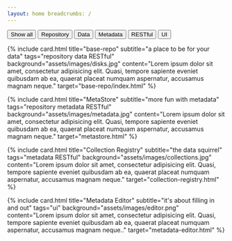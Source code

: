 ```yaml
---
layout: home breadcrumbs: /
---
```


<div id="myBtnContainer">
  <button class="btn rounded-lg shadow-lg active" onclick="filterSelection('all')"> Show all</button>
  <button class="btn rounded-lg shadow-lg" onclick="filterSelection('repository')"> Repository</button>
  <button class="btn rounded-lg shadow-lg" onclick="filterSelection('data')"> Data</button>
  <button class="btn rounded-lg shadow-lg" onclick="filterSelection('metadata')"> Metadata</button>
  <button class="btn rounded-lg shadow-lg" onclick="filterSelection('RESTful')"> RESTful</button>
  <button class="btn rounded-lg shadow-lg" onclick="filterSelection('ui')"> UI</button>
</div>

<div class="flex flex-wrap -m-3"> 

{% include card.html title="base-repo"
subtitle="a place to be for your data"
tags="repository data RESTful"
background="assets/images/disks.jpg"
content="Lorem ipsum dolor sit amet, consectetur adipisicing elit. Quasi, tempore sapiente eveniet quibusdam ab ea,
quaerat placeat numquam aspernatur, accusamus magnam neque."
target="base-repo/index.html" %}

{% include card.html title="MetaStore"
subtitle="more fun with metadata"
tags="repository metadata RESTful"
background="assets/images/metadata.jpg"
content="Lorem ipsum dolor sit amet, consectetur adipisicing elit. Quasi, tempore sapiente eveniet quibusdam ab ea,
quaerat placeat numquam aspernatur, accusamus magnam neque."
target="metastore.html" %}

{% include card.html title="Collection Registry"
subtitle="the data squirrel"
tags="metadata RESTful"
background="assets/images/collections.jpg"
content="Lorem ipsum dolor sit amet, consectetur adipisicing elit. Quasi, tempore sapiente eveniet quibusdam ab ea,
quaerat placeat numquam aspernatur, accusamus magnam neque."
target="collection-registry.html" %}

{% include card.html title="Metadata Editor"
subtitle="it's about filling in and out"
tags="ui"
background="assets/images/editor.png"
content="Lorem ipsum dolor sit amet, consectetur adipisicing elit. Quasi, tempore sapiente eveniet quibusdam ab ea,
quaerat placeat numquam aspernatur, accusamus magnam neque.."
target="metadata-editor.html" %}

</div>

<script>
//$.urlParam = function (name) {
 //   let results = new RegExp('[\?&]' + name + '=([^&#]*)')
  //                    .exec(window.location.search);

    //return (results !== null) ? results[1] || 0 : false;
//};

//let params = $.urlParam('filter').split(",");
//for (i = 0; i < params.length; i++) {
 //   filterSelection(params[i]);
//}

filterSelection("all");
function filterSelection(c) {
  let x, i;
  x = document.getElementsByClassName("filterDiv");
  if (c == "all") c = "";
  for (i = 0; i < x.length; i++) {
    w3RemoveClass(x[i], "show");
    if (x[i].className.indexOf(c) > -1) w3AddClass(x[i], "show");
  }
}

function w3AddClass(element, name) {
  let i, arr1, arr2;
  arr1 = element.className.split(" ");
  arr2 = name.split(" ");
  for (i = 0; i < arr2.length; i++) {
    if (arr1.indexOf(arr2[i]) == -1) {element.className += " " + arr2[i];}
  }
}

function w3RemoveClass(element, name) {
  let i, arr1, arr2;
  arr1 = element.className.split(" ");
  arr2 = name.split(" ");
  for (i = 0; i < arr2.length; i++) {
    while (arr1.indexOf(arr2[i]) > -1) {
      arr1.splice(arr1.indexOf(arr2[i]), 1);     
    }
  }
  element.className = arr1.join(" ");
}

// Add active class to the current button (highlight it)
var btnContainer = document.getElementById("myBtnContainer");
var btns = btnContainer.getElementsByClassName("btn");
for (var i = 0; i < btns.length; i++) {
  btns[i].addEventListener("click", function(){
    var current = document.getElementsByClassName("active");
    current[0].className = current[0].className.replace(" active", "");
    this.className += " active";
  });
}
</script>

